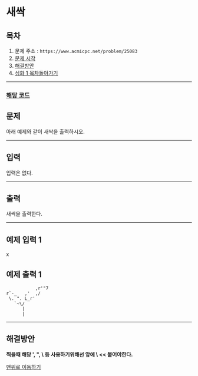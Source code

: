 # 새싹

## 목차

1. 문제 주소 : `https://www.acmicpc.net/problem/25083`
2. [문제 시작](#문제)
3. [해결방안](#해결방안)
4. [심화 1 목차돌아가기](../README.md)
___

### [해당 코드](./새싹.java)

## 문제
아래 예제와 같이 새싹을 출력하시오.
___
## 입력

입력은 없다.
___
## 출력

새싹을 출력한다.
___

## 예제 입력 1
x

## 예제 출력 1

```
           ,r'"7
r`-_   ,'  ,/
 \. ". L_r'
   `~\/
      |
      |
```
---

## 해결방안
**찍을때 해당 ', ", \ 등 사용하기위해선 앞에 \ << 붙어야한다.** <br>

[맨위로 이동하기](#새싹)